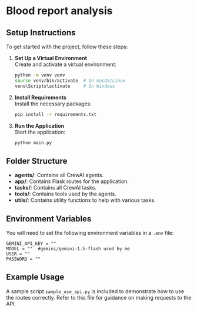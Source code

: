 # Blood report analysis

## Setup Instructions

To get started with the project, follow these steps:

1. **Set Up a Virtual Environment**  
   Create and activate a virtual environment:
   ```bash
   python -m venv venv
   source venv/bin/activate  # On macOS/Linux
   venv\Scripts\activate     # On Windows
   ```

2. **Install Requirements**  
   Install the necessary packages:
   ```bash
   pip install -r requirements.txt
   ```

3. **Run the Application**  
   Start the application:
   ```bash
   python main.py
   ```

## Folder Structure

- **agents/**: Contains all CrewAI agents.
- **app/**: Contains Flask routes for the application.
- **tasks/**: Contains all CrewAI tasks.
- **tools/**: Contains tools used by the agents.
- **utils/**: Contains utility functions to help with various tasks.

## Environment Variables

You will need to set the following environment variables in a `.env` file:

```plaintext
GEMINI_API_KEY = ""
MODEL = ""  #gemini/gemini-1.5-flash used by me
USER = ""
PASSWORD = ""
```

## Example Usage

A sample script `sample_use_api.py` is included to demonstrate how to use the routes correctly. Refer to this file for guidance on making requests to the API.
